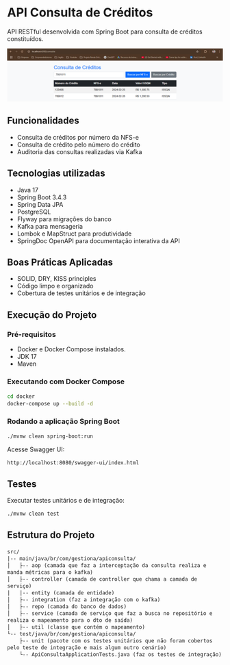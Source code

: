 # API Consulta de Créditos

API RESTful desenvolvida com Spring Boot para consulta de créditos constituídos.

![alt text](image.png)

## Funcionalidades

- Consulta de créditos por número da NFS-e
- Consulta de crédito pelo número do crédito
- Auditoria das consultas realizadas via Kafka

## Tecnologias utilizadas

- Java 17
- Spring Boot 3.4.3
- Spring Data JPA
- PostgreSQL
- Flyway para migrações do banco
- Kafka para mensageria
- Lombok e MapStruct para produtividade
- SpringDoc OpenAPI para documentação interativa da API

## Boas Práticas Aplicadas

- SOLID, DRY, KISS principles
- Código limpo e organizado
- Cobertura de testes unitários e de integração

## Execução do Projeto

### Pré-requisitos
- Docker e Docker Compose instalados.
- JDK 17
- Maven

### Executando com Docker Compose

```bash
cd docker
docker-compose up --build -d
```

### Rodando a aplicação Spring Boot

```bash
./mvnw clean spring-boot:run
```

Acesse Swagger UI:

```
http://localhost:8080/swagger-ui/index.html
```

## Testes

Executar testes unitários e de integração:

```bash
./mvnw clean test
```

## Estrutura do Projeto

```
src/
|-- main/java/br/com/gestiona/apiconsulta/
│   ├-- aop (camada que faz a interceptação da consulta realiza e manda métricas para o kafka)
│   ├-- controller (camada de controller que chama a camada de serviço)
|   |-- entity (camada de entidade)
│   ├-- integration (faz a integração com o kafka)
│   ├-- repo (camada do banco de dados)
│   ├-- service (camada de serviço que faz a busca no repositório e realiza o mapeamento para o dto de saída)
│   ├-- util (classe que contém o mapeamento)
└-- test/java/br/com/gestiona/apiconsulta/
    ├-- unit (pacote com os testes unitários que não foram cobertos pelo teste de integração e mais algum outro cenário)
    └-- ApiConsultaApplicationTests.java (faz os testes de integração)
```